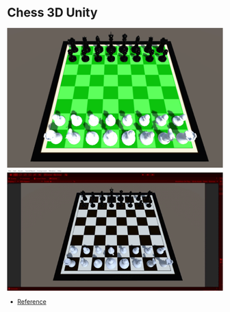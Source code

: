 # Chess 3D Unity

![](img/chess.png)
![](img/demo1.gif)



* [Reference](https://www.youtube.com/watch?v=FtGy7J8XD90&list=PLmcbjnHce7SeAUFouc3X9zqXxiPbCz8Zp&index=2)